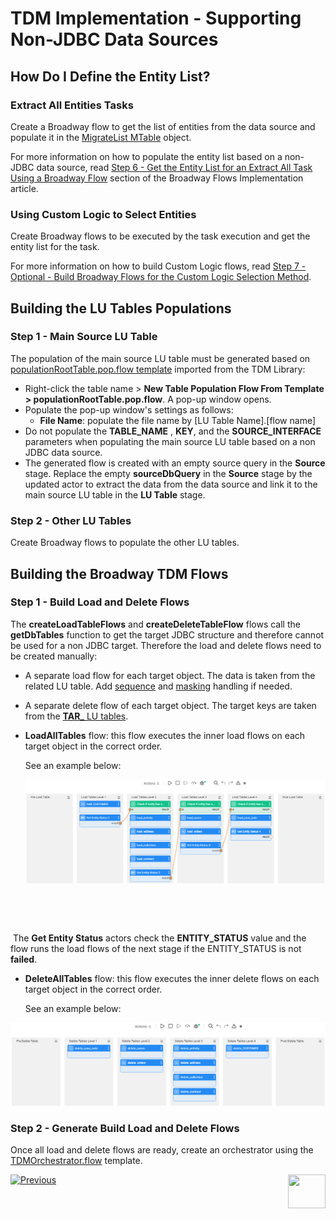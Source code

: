 # TDM Implementation - Supporting Non-JDBC Data Sources

## How Do I Define the Entity List?

### Extract All Entities Tasks

Create a Broadway flow to get the list of entities from the data source and populate it in the [MigrateList MTable](/articles/TDM/tdm_implementation/04_fabric_tdm_library.md#migratelist) object.

For more information on how to populate the entity list based on a non-JDBC data source, read [Step 6 - Get the Entity List for an Extract All Task Using a Broadway Flow](/articles/TDM/tdm_implementation/11_tdm_implementation_using_generic_flows.md#step-6---optional---get-the-entity-list-for-an-extract-all-task-using-a-broadway-flow) section of the Broadway Flows Implementation article.

### Using Custom Logic to Select Entities 

Create Broadway flows to be executed by the task execution and get the entity list for the task. 

For more information on how to build Custom Logic flows, read [Step 7 - Optional - Build Broadway Flows for the Custom Logic Selection Method](/articles/TDM/tdm_implementation/11_tdm_implementation_using_generic_flows.md#step-7---optional---build-broadway-flows-for-the-custom-logic--selection-method).

## Building the LU Tables Populations

### Step 1 - Main Source LU Table

The population of the main source LU table must be generated based on [populationRootTable.pop.flow template](/articles/TDM/tdm_implementation/05_tdm_lu_implementation_general.md#step-3---add-the-source-lu-tables-to-the-lu-schema) imported from the TDM Library:

- Right-click the table name > **New Table Population Flow From Template > populationRootTable.pop.flow**. A pop-up window opens.
- Populate the pop-up window's settings as follows:
  - **File Name**: populate the file name by [LU Table Name].[flow name]
- Do not populate the **TABLE_NAME** , **KEY**, and the **SOURCE_INTERFACE** parameters when populating the main source LU table based on a non JDBC data source.
- The generated flow is created with an empty source query in the **Source** stage. Replace the empty **sourceDbQuery** in the **Source** stage by the updated actor to extract the data from the data source and link it to the main source LU table in the **LU Table** stage.

### Step 2 - Other LU Tables

Create Broadway flows to populate the other LU tables.

## Building the Broadway TDM Flows

### Step 1 - Build Load and Delete Flows

The **createLoadTableFlows** and **createDeleteTableFlow** flows call the **getDbTables** function to get the target JDBC structure and therefore cannot be used for a non JDBC target.  Therefore the load and delete flows need to be created manually:

- A separate load flow for each target object. The data is taken from the related LU table. Add [sequence](11_tdm_implementation_using_generic_flows.md#update-the-load-flows-with-the-sequence-actors) and [masking](tdm_implementation/11_tdm_implementation_using_generic_flows.md#step-5---mask-the-sensitive-data) handling if needed.

- A separate delete flow of each target object. The target keys are taken from the [**TAR_** LU tables](08_tdm_implement_delete_of_entities.md).

- **LoadAllTables** flow:  this flow executes the inner load flows on each target object in the correct order. 

  See an example below:

  ![load All](images/loadAllTablesFlow_Example.png)



​		

​		

​		The **Get Entity Status** actors check the **ENTITY_STATUS** value and the flow runs the load flows of the next stage if the ENTITY_STATUS is not **failed**.

- **DeleteAllTables** flow:  this flow executes the inner delete flows on each target object in the correct order. 

  See an example below:

![delete All](images/deleteAllTablesFlow_Example.png)



### 		

### Step 2 - Generate Build Load and Delete Flows 

Once all load and delete flows are ready, create an orchestrator using the [TDMOrchestrator.flow](11_tdm_implementation_using_generic_flows.md#step-4---create-the-tdmorchestratorflow-from-the-template) template.



[![Previous](/articles/images/Previous.png)](13_tdm_implementation_supporting_different_product_versions.md)[<img align="right" width="60" height="54" src="/articles/images/Next.png">](15_tdm_integrating_the_tdm_portal_with_broadway_editors.md)
